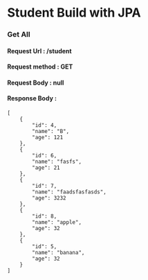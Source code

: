# Student Build with JPA

### Get All
#### Request Url : /student
#### Request method : GET
#### Request Body : null
#### Response Body : 
```
[
    {
        "id": 4,
        "name": "B",
        "age": 121
    },
    {
        "id": 6,
        "name": "fasfs",
        "age": 21
    },
    {
        "id": 7,
        "name": "faadsfasfasds",
        "age": 3232
    },
    {
        "id": 8,
        "name": "apple",
        "age": 32
    },
    {
        "id": 5,
        "name": "banana",
        "age": 32
    }
]
```
